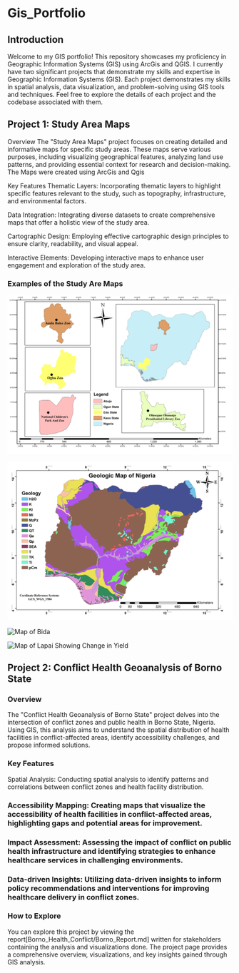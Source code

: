 # Gis_Portfolio

## Introduction
Welcome to my GIS portfolio! This repository showcases my proficiency in Geographic Information Systems (GIS) using ArcGis and QGIS. I currently have two significant projects that demonstrate my skills and expertise in Geographic Information Systems (GIS). Each project demonstrates my skills in spatial analysis, data visualization, and problem-solving using GIS tools and techniques. Feel free to explore the details of each project and the codebase associated with them. <br/>

## Project 1: Study Area Maps
Overview
The "Study Area Maps" project focuses on creating detailed and informative maps for specific study areas. These maps serve various purposes, including visualizing geographical features, analyzing land use patterns, and providing essential context for research and decision-making. The Maps were created using ArcGis and Qgis

Key Features
Thematic Layers: Incorporating thematic layers to highlight specific features relevant to the study, such as topography, infrastructure, and environmental factors.

Data Integration: Integrating diverse datasets to create comprehensive maps that offer a holistic view of the study area.

Cartographic Design: Employing effective cartographic design principles to ensure clarity, readability, and visual appeal.

Interactive Elements: Developing interactive maps to enhance user engagement and exploration of the study area.

### Examples of the Study Are Maps
![Abuja Study Area Map](Study_Area_Maps/f_studyarea.jpg)<br />

![Geologic Map of Nigeria](Study_Area_Maps/geologic_map.jpg)<br />

![Map of Bida](Study_Area_Maps/bida_1.jpg)<br />

![Map of Lapai Showing Change in Yield](Study_Area_Maps/lapai_yield.jpg)<br />



## Project 2: Conflict Health Geoanalysis of Borno State
### Overview
The "Conflict Health Geoanalysis of Borno State" project delves into the intersection of conflict zones and public health in Borno State, Nigeria. Using GIS, this analysis aims to understand the spatial distribution of health facilities in conflict-affected areas, identify accessibility challenges, and propose informed solutions.

### Key Features
Spatial Analysis: Conducting spatial analysis to identify patterns and correlations between conflict zones and health facility distribution.

### Accessibility Mapping: Creating maps that visualize the accessibility of health facilities in conflict-affected areas, highlighting gaps and potential areas for improvement.

### Impact Assessment: Assessing the impact of conflict on public health infrastructure and identifying strategies to enhance healthcare services in challenging environments.

### Data-driven Insights: Utilizing data-driven insights to inform policy recommendations and interventions for improving healthcare delivery in conflict zones.

### How to Explore
You can explore this project by viewing the report[Borno_Health_Conflict/Borno_Report.md] written for stakeholders containing the analysis and visualizations done. The project page provides a comprehensive overview, visualizations, and key insights gained through GIS analysis.








